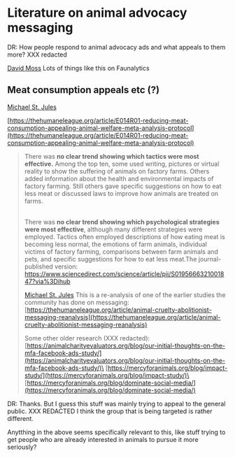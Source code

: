 # Literature on animal advocacy messaging

DR: How people respond to animal advocacy ads and what appeals to them more? XXX redacted

[David Moss](https://app.slack.com/team/U018T9S3SQN) Lots of things like this on Faunalytics

## Meat consumption appeals etc (?)

[Michael St. Jules](https://app.slack.com/team/U025P9B8ZLZ)

[https://thehumaneleague.org/article/E014R01-reducing-meat-consumption-appealing-animal-welfare-meta-analysis-protocol](https://thehumaneleague.org/article/E014R01-reducing-meat-consumption-appealing-animal-welfare-meta-analysis-protocol)

> There was **no clear trend showing which tactics were most effective.** Among the top ten, some used writing, pictures or virtual reality to show the suffering of animals on factory farms. Others added information about the health and environmental impacts of factory farming. Still others gave specific suggestions on how to eat less meat or discussed laws to improve how animals are treated on farms.
>
> \
> There was **no clear trend showing which psychological strategies were most effective**, although many different strategies were employed. Tactics often employed descriptions of how eating meat is becoming less normal, the emotions of farm animals, individual victims of factory farming, comparisons between farm animals and pets, and specific suggestions for how to eat less meat.The journal-published version:\
> [https://ww](https://www.sciencedirect.com/science/article/pii/S0195666321001847?via%3Dihub)[w.sciencedirect.com/science/article/pii/S0195666321001847?via%3Dihub](https://www.sciencedirect.com/science/article/pii/S0195666321001847?via%3Dihub)
>
> [Michael St. Jules](https://app.slack.com/team/U025P9B8ZLZ) This is a re-analysis of one of the earlier studies the community has done on messaging:\
> [https://thehumaneleague.org/article/animal-cruelty-abolitionist-messaging-reanalysis](https://thehumaneleague.org/article/animal-cruelty-abolitionist-messaging-reanalysis)
>
>
>
> Some other older research (XXX redacted):\
> [https://animalcharityevaluators.org/blog/our-initial-thoughts-on-the-mfa-facebook-ads-study/](https://animalcharityevaluators.org/blog/our-initial-thoughts-on-the-mfa-facebook-ads-study/)\
> [https://mercyforanimals.org/blog/impact-study/](https://mercyforanimals.org/blog/impact-study/)\
> [https://mercyforanimals.org/blog/dominate-social-media/](https://mercyforanimals.org/blog/dominate-social-media/)

DR: Thanks. But I guess this stuff was mainly trying to appeal to the general public. XXX REDACTED I think the group that is being targeted is rather different.

Anytthing in the above seems specifically relevant to this, like stuff trying to get people who are already interested in animals to pursue it more seriously?
